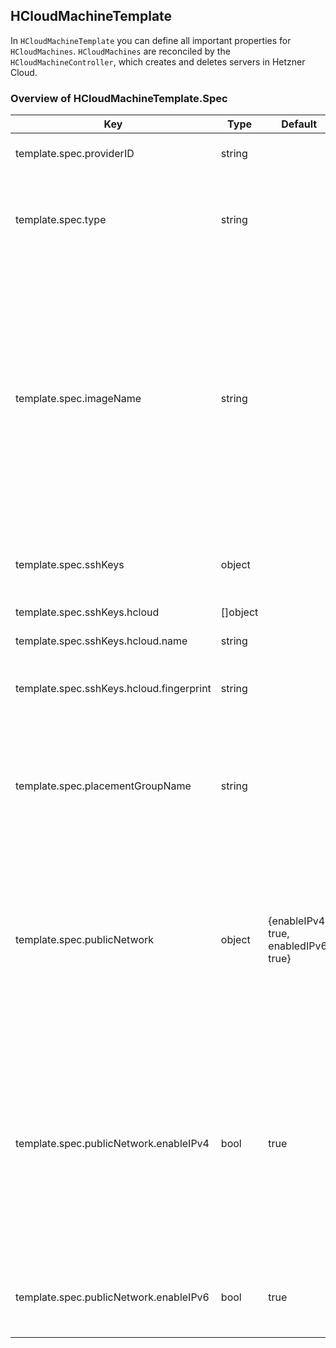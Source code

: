## HCloudMachineTemplate

In `HCloudMachineTemplate` you can define all important properties for `HCloudMachines`. `HCloudMachines` are reconciled by the `HCloudMachineController`, which creates and deletes servers in Hetzner Cloud.

### Overview of HCloudMachineTemplate.Spec

| Key                                      | Type     | Default                               | Required | Description                                                                                                                                                                                                                                                                                     |
| ---------------------------------------- | -------- | ------------------------------------- | -------- | ----------------------------------------------------------------------------------------------------------------------------------------------------------------------------------------------------------------------------------------------------------------------------------------------- |
| template.spec.providerID                 | string   |                                       | no       | ProviderID set by controller                                                                                                                                                                                                                                                                    |
| template.spec.type                       | string   |                                       | yes      | Desired server type of server in Hetzner's Cloud API. Example: cpx11                                                                                                                                                                                                                            |
| template.spec.imageName                  | string   |                                       | yes      | Specifies desired image of server. ImageName can reference an image uploaded to Hetzner API in two ways: either directly as name of an image, or as label of an image (see [here](https://github.com/syself/cluster-api-provider-hetzner/blob/main/docs/topics/node-image.md) for more details) |
| template.spec.sshKeys                    | object   |                                       | no       | SSHKeys that are scoped to this machine                                                                                                                                                                                                                                                         |
| template.spec.sshKeys.hcloud             | []object |                                       | no       | SSH keys for HCloud                                                                                                                                                                                                                                                                             |
| template.spec.sshKeys.hcloud.name        | string   |                                       | yes      | Name of SSH key                                                                                                                                                                                                                                                                                 |
| template.spec.sshKeys.hcloud.fingerprint | string   |                                       | no       | Fingerprint of SSH key - used by the controller                                                                                                                                                                                                                                                 |
| template.spec.placementGroupName         | string   |                                       | no       | Placement group of the machine in HCloud API, must be referencing an existing placement group                                                                                                                                                                                                   |
| template.spec.publicNetwork              | object   | {enableIPv4: true, enabledIPv6: true} | no       | Specs about primary IP address of server. If both IPv4 and IPv6 are disabled, then the private network has to be enabled                                                                                                                                                                        |
| template.spec.publicNetwork.enableIPv4   | bool     | true                                  | no       | Defines whether server has IPv4 address enabled. As Hetzner load balancers require an IPv4 address, this setting will be ignored and set to true if there is no private net.                                                                                                                    |
| template.spec.publicNetwork.enableIPv6   | bool     | true                                  | no       | Defines whether server has IPv6 address enabled                                                                                                                                                                                                                                                 |
